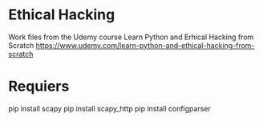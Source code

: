 # Ethical Hacking

Work files from the Udemy course Learn Python and Erhical Hacking from Scratch
https://www.udemy.com/learn-python-and-ethical-hacking-from-scratch

# Requiers
pip install scapy
pip install scapy_http
pip install configparser
